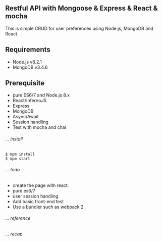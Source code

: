 ## Restful API with Mongoose & Express & React & mocha

This is simple CRUD for user preferences using Node.js, MongoDB and React.

## Requirements
* Node.js v8.2.1
* MongoDB v3.4.6

## Prerequisite

* pure ES6/7 and Node.js 8.x
* React/InfernoJS
* Express
* MongoDB
* Async/Await
* Session handling
* Test with mocha and chai

###### ... install
```
$ npm install
$ npm start
```
###### ... todo

* create the page with react.
* pure es6/7
* user session handling
* Add basic front-end test
* Use a bundler such as webpack 2

###### ... reference

###### ... recap
